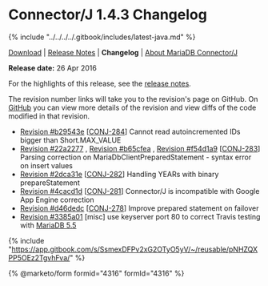 # Connector/J 1.4.3 Changelog

{% include "../../../../.gitbook/includes/latest-java.md" %}

[Download](https://downloads.mariadb.org/connector-java/1.4.3/) | [Release Notes](../../1.4/1.4.3.md) | **Changelog** | [About MariaDB Connector/J](https://app.gitbook.com/s/CjGYMsT2MVP4nd3IyW2L/mariadb-connector-j/about-mariadb-connector-j)

**Release date:** 26 Apr 2016

For the highlights of this release, see the [release notes](../../1.4/1.4.3.md).

The revision number links will take you to the revision's page on GitHub. On [GitHub](https://github.com/MariaDB/mariadb-connector-j) you can view more details of the revision and view diffs of the code modified in that revision.

* [Revision #b29543e](https://github.com/mariadb-corporation/mariadb-connector-j/commit/b29543e) \[[CONJ-284](https://jira.mariadb.org/browse/CONJ-284)] Cannot read autoincremented IDs bigger than Short.MAX\_VALUE
* [Revision #22a2277](https://github.com/mariadb-corporation/mariadb-connector-j/commit/22a2277) , [Revision #b65cfea](https://github.com/mariadb-corporation/mariadb-connector-j/commit/b65cfea) , [Revision #f54d1a9](https://github.com/mariadb-corporation/mariadb-connector-j/commit/f54d1a9) \[[CONJ-283](https://jira.mariadb.org/browse/CONJ-283)] Parsing correction on MariaDbClientPreparedStatement - syntax error on insert values
* [Revision #2dca31e](https://github.com/mariadb-corporation/mariadb-connector-j/commit/2dca31e) \[[CONJ-282](https://jira.mariadb.org/browse/CONJ-282)] Handling YEARs with binary prepareStatement
* [Revision #4cacd1d](https://github.com/mariadb-corporation/mariadb-connector-j/commit/4cacd1d) \[[CONJ-281](https://jira.mariadb.org/browse/CONJ-281)] Connector/J is incompatible with Google App Engine correction
* [Revision #d46dedc](https://github.com/mariadb-corporation/mariadb-connector-j/commit/d46dedc) \[[CONJ-278](https://jira.mariadb.org/browse/CONJ-278)] Improve prepared statement on failover
* [Revision #3385a01](https://github.com/mariadb-corporation/mariadb-connector-j/commit/3385a01) \[misc] use keyserver port 80 to correct Travis testing with [MariaDB 5.5](../../../../community-server/old-releases/release-notes-mariadb-5-5-series/changes-improvements-in-mariadb-5-5.md)

{% include "https://app.gitbook.com/s/SsmexDFPv2xG2OTyO5yV/~/reusable/pNHZQXPP5OEz2TgvhFva/" %}

{% @marketo/form formid="4316" formId="4316" %}
